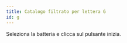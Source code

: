 ```yaml
---
title: Catalogo filtrato per lettera G
id: g
---
```

Seleziona la batteria e clicca sul pulsante inizia.